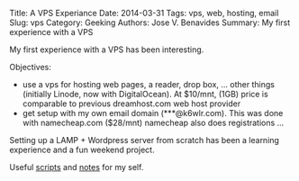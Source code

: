 Title: A VPS Experiance 
Date: 2014-03-31 
Tags: vps, web, hosting, email
Slug: vps
Category: Geeking
Authors: Jose V. Benavides
Summary: My first experience with a VPS

My first experience with a VPS has been interesting.

Objectives:  
- use a vps for hosting web pages, a reader, drop box, ... other things (initially Linode, now with DigitalOcean). At $10/mnt, (1GB) price is comparable to previous dreamhost.com web host provider  
- get setup with my own email domain (***@k6wlr.com). This was done with namecheap.com ($28/mnt)
namecheap also does registrations ...  

Setting up a LAMP + Wordpress server from scratch has been a learning experience and a fun weekend project.  

Useful [scripts]({attach}StackScript.txt) and [notes]({attach}wordpress.txt) for my self.

